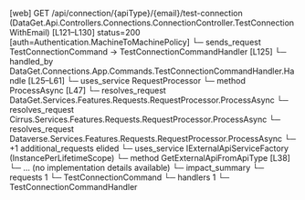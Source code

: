 [web] GET /api/connection/{apiType}/{email}/test-connection  (DataGet.Api.Controllers.Connections.ConnectionController.TestConnectionWithEmail)  [L121–L130] status=200 [auth=Authentication.MachineToMachinePolicy]
  └─ sends_request TestConnectionCommand -> TestConnectionCommandHandler [L125]
    └─ handled_by DataGet.Connections.App.Commands.TestConnectionCommandHandler.Handle [L25–L61]
      └─ uses_service RequestProcessor
        └─ method ProcessAsync [L47]
          └─ resolves_request DataGet.Services.Features.Requests.RequestProcessor.ProcessAsync
          └─ resolves_request Cirrus.Services.Features.Requests.RequestProcessor.ProcessAsync
          └─ resolves_request Dataverse.Services.Features.Requests.RequestProcessor.ProcessAsync
          └─ +1 additional_requests elided
      └─ uses_service IExternalApiServiceFactory (InstancePerLifetimeScope)
        └─ method GetExternalApiFromApiType [L38]
          └─ ... (no implementation details available)
  └─ impact_summary
    └─ requests 1
      └─ TestConnectionCommand
    └─ handlers 1
      └─ TestConnectionCommandHandler

